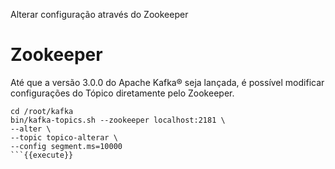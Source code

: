 Alterar configuração através do Zookeeper

# Zookeeper

Até que a versão 3.0.0 do Apache Kafka® seja lançada, é possível modificar configurações do Tópico
diretamente pelo Zookeeper.

```
cd /root/kafka
bin/kafka-topics.sh --zookeeper localhost:2181 \
--alter \
--topic topico-alterar \
--config segment.ms=10000
```{{execute}}